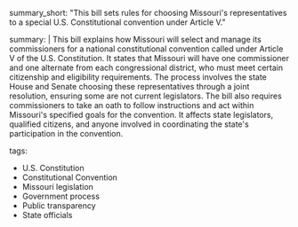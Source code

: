 summary_short: "This bill sets rules for choosing Missouri's representatives to a special U.S. Constitutional convention under Article V."

summary: |
  This bill explains how Missouri will select and manage its commissioners for a national constitutional convention called under Article V of the U.S. Constitution. It states that Missouri will have one commissioner and one alternate from each congressional district, who must meet certain citizenship and eligibility requirements. The process involves the state House and Senate choosing these representatives through a joint resolution, ensuring some are not current legislators. The bill also requires commissioners to take an oath to follow instructions and act within Missouri's specified goals for the convention. It affects state legislators, qualified citizens, and anyone involved in coordinating the state's participation in the convention.

tags:
  - U.S. Constitution
  - Constitutional Convention
  - Missouri legislation
  - Government process
  - Public transparency
  - State officials
